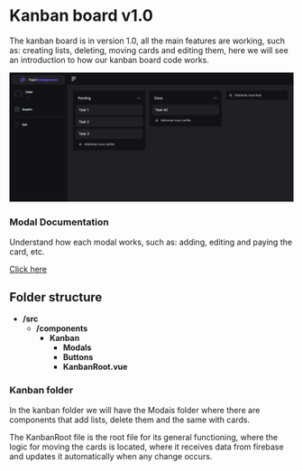 # Kanban board v1.0

The kanban board is in version 1.0, all the main features are working, such as: creating lists, deleting, moving cards and editing them, here we will see an introduction to how our kanban board code works.

![](../../../assets/documentation-images/kanban-board.png)

### Modal Documentation

Understand how each modal works, such as: adding, editing and paying the card, etc.

[Click here](./modal-documentation.md)

## Folder structure

- **/src**
  - **/components**
    - **Kanban**
      - **Modals**
      - **Buttons**
      - **KanbanRoot.vue**

### Kanban folder

In the kanban folder we will have the Modais folder where there are components that add lists, delete them and the same with cards.

The KanbanRoot file is the
root file for its general functioning, where the logic for moving the cards is located, where it receives data from firebase and updates it automatically when any change occurs.

